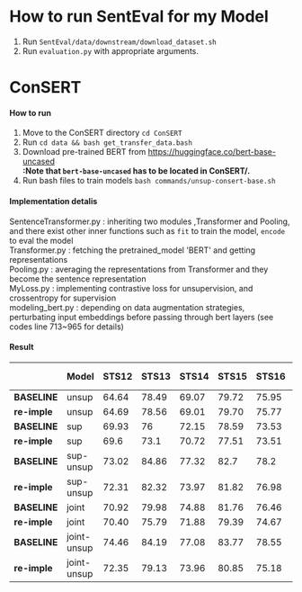 # How to run SentEval for my Model

1. Run `SentEval/data/downstream/download_dataset.sh`
2. Run `evaluation.py` with appropriate arguments.


# ConSERT

#### How to run
1. Move to the ConSERT directory `cd ConSERT`
2. Run `cd data && bash get_transfer_data.bash`
3. Download pre-trained BERT from https://huggingface.co/bert-base-uncased     
**:Note that `bert-base-uncased` has to be located in ConSERT/.**
4. Run bash files to train models `bash commands/unsup-consert-base.sh`    

#### Implementation detalis

SentenceTransformer.py : inheriting two modules ,Transformer and Pooling, and there exist other inner functions such as `fit` to train the model, `encode` to eval the model    
Transformer.py : fetching the pretrained_model 'BERT' and getting representations      
Pooling.py : averaging the representations from Transformer and they become the sentence representation      
MyLoss.py : implementing contrastive loss for unsupervision, and crossentropy for supervision      
modeling_bert.py : depending on data augmentation strategies, perturbating input embeddings before passing through bert layers (see codes line 713~965 for details)     


#### Result

|              | **Model**   | **STS12** | **STS13** | **STS14** | **STS15** | **STS16** | **STSb** | **SICK-R** | **Avg.** |
|--------------|-------------|-----------|-----------|-----------|-----------|-----------|----------|------------|----------|
| **BASELINE** | unsup       | 64.64     | 78.49     | 69.07     | 79.72     | 75.95     | 73.97    | 67.31      | 72.74    |
| **re-imple** | unsup       | 64.69     | 78.56     | 69.01     | 79.70     | 75.77     | 73.86    | 67.15      | 72.68    |
| **BASELINE** | sup         | 69.93     | 76        | 72.15     | 78.59     | 73.53     | 76.1     | 73.01      | 74.19    |
| **re-imple** | sup         | 69.6      | 73.1      | 70.72     | 77.51     | 73.51     | 75.46    | 72.48      | 73.2     |
| **BASELINE** | sup-unsup   | 73.02     | 84.86     | 77.32     | 82.7      | 78.2      | 81.34    | 75         | 78.92    |
| **re-imple** | sup-unsup   | 72.31     | 82.32     | 73.97     | 81.82     | 76.98     | 79.54    | 73.5       | 77.21    |
| **BASELINE** | joint       | 70.92     | 79.98     | 74.88     | 81.76     | 76.46     | 78.99    | 78.15      | 77.31    |
| **re-imple** | joint       | 70.40     | 75.79     | 71.88     | 79.39     | 74.67     | 76.76    | 75.49      | 75.49    |
| **BASELINE** | joint-unsup | 74.46     | 84.19     | 77.08     | 83.77     | 78.55     | 81.37    | 77.01      | 79.49    |
| **re-imple** | joint-unsup | 72.35     | 79.13     | 73.96     | 80.85     | 75.18     | 78.62    | 75.33      | 76.49    |


